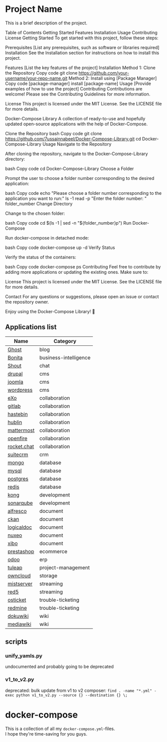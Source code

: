 Project Name
================

This is a brief description of the project.

Table of Contents
Getting Started
Features
Installation
Usage
Contributing
License
Getting Started
To get started with this project, follow these steps:

Prerequisites
[List any prerequisites, such as software or libraries required]
Installation
See the Installation section for instructions on how to install this project.

Features
[List the key features of the project]
Installation
Method 1: Clone the Repository
Copy code
git clone https://github.com/your-username/your-repo-name.git
Method 2: Install using [Package Manager]
Copy code
[package-manager] install [package-name]
Usage
[Provide examples of how to use the project]
Contributing
Contributions are welcome! Please see the Contributing Guidelines for more information.

License
This project is licensed under the MIT License. See the LICENSE file for more details.





Docker-Compose Library
A collection of ready-to-use and hopefully updated open-source applications with the help of Docker-Compose.

Clone the Repository
bash
Copy code
git clone https://github.com/7ussainnabeel/Docker-Compose-Library.git
cd Docker-Compose-Library
Usage
Navigate to the Repository

After cloning the repository, navigate to the Docker-Compose-Library directory:

bash
Copy code
cd Docker-Compose-Library
Choose a Folder

Prompt the user to choose a folder number corresponding to the desired application:

bash
Copy code
echo "Please choose a folder number corresponding to the application you want to run:"
ls -1
read -p "Enter the folder number: " folder_number
Change Directory

Change to the chosen folder:

bash
Copy code
cd $(ls -1 | sed -n "${folder_number}p")
Run Docker-Compose

Run docker-compose in detached mode:

bash
Copy code
docker-compose up -d
Verify Status

Verify the status of the containers:

bash
Copy code
docker-compose ps
Contributing
Feel free to contribute by adding more applications or updating the existing ones. Make sure to:

License
This project is licensed under the MIT License. See the LICENSE file for more details.

Contact
For any questions or suggestions, please open an issue or contact the repository owner.

Enjoy using the Docker-Compose Library! 🚀

## Applications list

| Name                                        | Category              |
| ------------------------------------------- | --------------------- |
| [Ghost](blog/ghost.yml)                     | blog                  |
| [Bonita](business-intelligence/bonita.yml)  | business-intelligence |
| [Shout](chat/shout.yml)                     | chat                  |
| [drupal](cms/drupal.yml)                    | cms                   |
| [joomla](cms/joomla.yml)                    | cms                   |
| [wordpress](cms/wordpress.yml)              | cms                   |
| [eXo](collaboration/eXo.yml)                | collaboration         |
| [gitlab](collaboration/gitlab.yml)          | collaboration         |
| [hastebin](collaboration/hastebin.yml)      | collaboration         |
| [hublin](collaboration/hublin.yml)          | collaboration         |
| [mattermost](collaboration/mattermost.yml)  | collaboration         |
| [openfire](collaboration/openfire.yml)      | collaboration         |
| [rocket.chat](collaboration/rocketchat.yml) | collaboration         |
| [suitecrm](crm/suitecrm.yml)                | crm                   |
| [mongo](database/suitecrm.yml)              | database              |
| [mysql](database/mysql.yml)                 | database              |
| [postgres](database/postgres.yml)           | database              |
| [redis](database/redis.yml)                 | database              |
| [kong](development/kong.yml)                | development           |
| [sonarqube](development/sonarqube.yml)      | development           |
| [alfresco](document/alfresco.yml)           | document              |
| [ckan](document/ckan.yml)                   | document              |
| [logicaldoc](document/logicaldoc.yml)       | document              |
| [nuxeo](document/nuxeo.yml)                 | document              |
| [xibo](document/xibo.yml)                   | document              |
| [prestashop](document/prestashop.yml)       | ecommerce             |
| [odoo](erp/odoo.yml)                        | erp                   |
| [tuleap](project-management/tuleap.yml)     | project-management    |
| [owncloud](storage/owncloud.yml)            | storage               |
| [mistserver](streaming/mistserver.yml)      | streaming             |
| [red5](streaming/red5.yml)                  | streaming             |
| [osticket](trouble-ticketing/osticket.yml)  | trouble-ticketing     |
| [redmine](trouble-ticketing/redmine.yml)    | trouble-ticketing     |
| [dokuwiki](wiki/dokuwiki.yml)               | wiki                  |
| [mediawiki](wiki/mediawiki.yml)             | wiki                  |

## scripts

### unify_yamls.py

undocumented and probably going to be deprecated

### v1_to_v2.py

deprecated: bulk update from v1 to v2 composer:
`find . -name "*.yml" -exec python v1_to_v2.py --source {} --destination {} \;`
# docker-compose

This is a collection of all my `docker-compose.yml`-files.  
I hope they're time-saving for you guys.